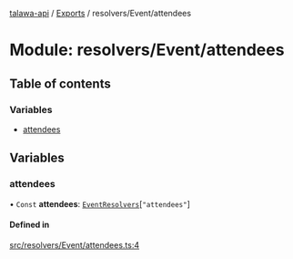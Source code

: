 [talawa-api](../README.md) / [Exports](../modules.md) / resolvers/Event/attendees

# Module: resolvers/Event/attendees

## Table of contents

### Variables

- [attendees](resolvers_Event_attendees.md#attendees)

## Variables

### attendees

• `Const` **attendees**: [`EventResolvers`](types_generatedGraphQLTypes.md#eventresolvers)[``"attendees"``]

#### Defined in

[src/resolvers/Event/attendees.ts:4](https://github.com/PalisadoesFoundation/talawa-api/blob/55cb3be/src/resolvers/Event/attendees.ts#L4)
